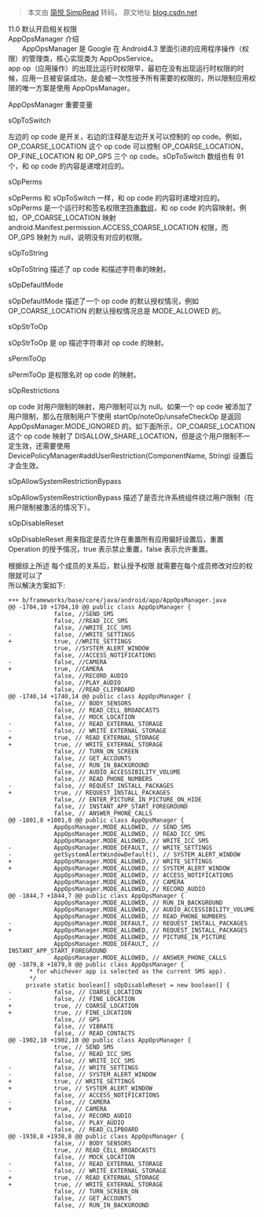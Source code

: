 > 本文由 [简悦 SimpRead](http://ksria.com/simpread/) 转码， 原文地址 [blog.csdn.net](https://blog.csdn.net/baidu_41666295/article/details/124872800)

11.0 默认开启相关权限  
AppOpsManager 介绍  
  AppOpsManager 是 Google 在 Android4.3 里面引进的应用程序操作（权限）的管理类，核心实现类为 AppOpsService。  
app op（应用操作）的出现比运行时权限早，最初在没有出现运行时权限的时候，应用一旦被安装成功，是会被一次性授予所有需要的权限的，所以限制应用权限的唯一方案是使用 AppOpsManager。

AppOpsManager 重要变量

sOpToSwitch

左边的 op code 是开关，右边的注释是左边开关可以控制的 op code。例如，OP_COARSE_LOCATION 这个 op code 可以控制 OP_COARSE_LOCATION，OP_FINE_LOCATION 和 OP_GPS 三个 op code。sOpToSwitch 数组也有 91 个，和 op code 的内容是递增对应的。

sOpPerms

sOpPerms 和 sOpToSwitch 一样，和 op code 的内容时递增对应的。sOpPerms 是一个运行时和签名权限[字符串数组](https://so.csdn.net/so/search?q=%E5%AD%97%E7%AC%A6%E4%B8%B2%E6%95%B0%E7%BB%84&spm=1001.2101.3001.7020)，和 op code 的内容映射。例如，OP_COARSE_LOCATION 映射 android.Manifest.permission.ACCESS_COARSE_LOCATION 权限，而 OP_GPS 映射为 null，说明没有对应的权限。

sOpToString

sOpToString 描述了 op code 和描述字符串的映射。

sOpDefaultMode

sOpDefaultMode 描述了一个 op code 的默认授权情况，例如 OP_COARSE_LOCATION 的默认授权情况总是 MODE_ALLOWED 的。

sOpStrToOp

sOpStrToOp 是 op 描述字符串对 op code 的映射。

sPermToOp

sPermToOp 是权限名对 op code 的映射。

sOpRestrictions

op code 对用户限制的映射，用户限制可以为 null。如果一个 op code 被添加了用户限制，那么在限制用户下使用 startOp/noteOp/unsafeCheckOp 是返回 AppOpsManager.MODE_IGNORED 的。如下面所示，OP_COARSE_LOCATION 这个 op code 映射了 DISALLOW_SHARE_LOCATION，但是这个用户限制不一定生效，还需要使用 DevicePolicyManager#addUserRestriction(ComponentName, String) 设置后才会生效。

sOpAllowSystemRestrictionBypass

sOpAllowSystemRestrictionBypass 描述了是否允许系统组件绕过用户限制（在用户限制被激活的情况下）。

sOpDisableReset

sOpDisableReset 用来指定是否允许在重置所有应用偏好设置后，重置 Operation 的授予情况，true 表示禁止重置，false 表示允许重置。

根据综上所述 每个成员的关系后，默认授予权限 就需要在每个成员修改对应的权限就可以了  
所以解决方案如下:

```
+++ b/frameworks/base/core/java/android/app/AppOpsManager.java
@@ -1704,10 +1704,10 @@ public class AppOpsManager {
             false, //SEND_SMS
             false, //READ_ICC_SMS
             false, //WRITE_ICC_SMS
-            false, //WRITE_SETTINGS
+            true, //WRITE_SETTINGS
             true, //SYSTEM_ALERT_WINDOW
             false, //ACCESS_NOTIFICATIONS
-            false, //CAMERA
+            true, //CAMERA
             false, //RECORD_AUDIO
             false, //PLAY_AUDIO
             false, //READ_CLIPBOARD
@@ -1740,14 +1740,14 @@ public class AppOpsManager {
             false, // BODY_SENSORS
             false, // READ_CELL_BROADCASTS
             false, // MOCK_LOCATION
-            false, // READ_EXTERNAL_STORAGE
-            false, // WRITE_EXTERNAL_STORAGE
+            true, // READ_EXTERNAL_STORAGE
+            true, // WRITE_EXTERNAL_STORAGE
             false, // TURN_ON_SCREEN
             false, // GET_ACCOUNTS
             false, // RUN_IN_BACKGROUND
             false, // AUDIO_ACCESSIBILITY_VOLUME
             false, // READ_PHONE_NUMBERS
-            false, // REQUEST_INSTALL_PACKAGES
+            true, // REQUEST_INSTALL_PACKAGES
             false, // ENTER_PICTURE_IN_PICTURE_ON_HIDE
             false, // INSTANT_APP_START_FOREGROUND
             false, // ANSWER_PHONE_CALLS
@@ -1801,8 +1801,8 @@ public class AppOpsManager {
             AppOpsManager.MODE_ALLOWED, // SEND_SMS
             AppOpsManager.MODE_ALLOWED, // READ_ICC_SMS
             AppOpsManager.MODE_ALLOWED, // WRITE_ICC_SMS
-            AppOpsManager.MODE_DEFAULT, // WRITE_SETTINGS
-            getSystemAlertWindowDefault(), // SYSTEM_ALERT_WINDOW
+            AppOpsManager.MODE_ALLOWED, // WRITE_SETTINGS
+            AppOpsManager.MODE_ALLOWED, // SYSTEM_ALERT_WINDOW
             AppOpsManager.MODE_ALLOWED, // ACCESS_NOTIFICATIONS
             AppOpsManager.MODE_ALLOWED, // CAMERA
             AppOpsManager.MODE_ALLOWED, // RECORD_AUDIO
@@ -1844,7 +1844,7 @@ public class AppOpsManager {
             AppOpsManager.MODE_ALLOWED, // RUN_IN_BACKGROUND
             AppOpsManager.MODE_ALLOWED, // AUDIO_ACCESSIBILITY_VOLUME
             AppOpsManager.MODE_ALLOWED, // READ_PHONE_NUMBERS
-            AppOpsManager.MODE_DEFAULT, // REQUEST_INSTALL_PACKAGES
+            AppOpsManager.MODE_ALLOWED, // REQUEST_INSTALL_PACKAGES
             AppOpsManager.MODE_ALLOWED, // PICTURE_IN_PICTURE
             AppOpsManager.MODE_DEFAULT, // INSTANT_APP_START_FOREGROUND
             AppOpsManager.MODE_ALLOWED, // ANSWER_PHONE_CALLS
@@ -1879,8 +1879,8 @@ public class AppOpsManager {
      * for whichever app is selected as the current SMS app).
      */
     private static boolean[] sOpDisableReset = new boolean[] {
-            false, // COARSE_LOCATION
-            false, // FINE_LOCATION
+            true, // COARSE_LOCATION
+            true, // FINE_LOCATION
             false, // GPS
             false, // VIBRATE
             false, // READ_CONTACTS
@@ -1902,10 +1902,10 @@ public class AppOpsManager {
             true, // SEND_SMS
             false, // READ_ICC_SMS
             false, // WRITE_ICC_SMS
-            false, // WRITE_SETTINGS
-            false, // SYSTEM_ALERT_WINDOW
+            true, // WRITE_SETTINGS
+            true, // SYSTEM_ALERT_WINDOW
             false, // ACCESS_NOTIFICATIONS
-            false, // CAMERA
+            true, // CAMERA
             false, // RECORD_AUDIO
             false, // PLAY_AUDIO
             false, // READ_CLIPBOARD
@@ -1938,8 +1938,8 @@ public class AppOpsManager {
             false, // BODY_SENSORS
             true, // READ_CELL_BROADCASTS
             false, // MOCK_LOCATION
-            false, // READ_EXTERNAL_STORAGE
-            false, // WRITE_EXTERNAL_STORAGE
+            true, // READ_EXTERNAL_STORAGE
+            true, // WRITE_EXTERNAL_STORAGE
             false, // TURN_SCREEN_ON
             false, // GET_ACCOUNTS
             false, // RUN_IN_BACKGROUND

```